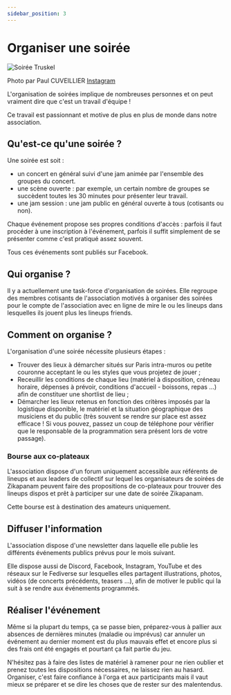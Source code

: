 ```yaml
---
sidebar_position: 3
---
```

# Organiser une soirée

![Soirée Truskel](/img/E68A4185-Päul_CUVEILLIER.jpg)

Photo par Paul CUVEILLIER [Instagram](https://www.instagram.com/paulo_pict)

L'organisation de soirées implique de nombreuses personnes et on peut vraiment dire que c'est un travail d'équipe !

Ce travail est passionnant et motive de plus en plus de monde dans notre association.

## Qu'est-ce qu'une soirée ?

Une soirée est soit :

- un concert en général suivi d'une jam animée par l'ensemble des groupes du concert.
- une scène ouverte : par exemple, un certain nombre de groupes se succèdent toutes les 30 minutes pour présenter leur travail.
- une jam session : une jam public en général ouverte à tous (cotisants ou non).

Chaque événement propose ses propres conditions d'accès : parfois il faut procéder à une inscription à l'événement, parfois il suffit simplement de se présenter comme c'est pratiqué assez souvent.

Tous ces événements sont publiés sur Facebook.

## Qui organise ?

Il y a actuellement une task-force d'organisation de soirées. Elle regroupe des membres cotisants de l'association motivés à organiser
des soirées pour le compte de l'association avec en ligne de mire le ou les lineups dans lesquelles ils jouent plus les lineups friends.

## Comment on organise ?

L'organisation d'une soirée nécessite plusieurs étapes :

- Trouver des lieux à démarcher situés sur Paris intra-muros ou petite couronne acceptant le ou les styles que vous projetez de jouer ;
- Receuillir les conditions de chaque lieu (matériel à disposition, créneau horaire, dépenses à prévoir, conditions d'accueil - boissons, repas ...) afin de constituer une shortlist de lieu ;
- Démarcher les lieux retenus en fonction des critères imposés par la logistique disponible, le matériel et la situation géographique des musiciens et du public (très souvent se rendre sur place est assez efficace ! Si vous pouvez, passez un coup de téléphone pour vérifier que le responsable de la programmation sera présent lors de votre passage).

### Bourse aux co-plateaux

L'association dispose d'un forum uniquement accessible aux référents de lineups et aux leaders de collectif sur lequel les organisateurs de soirées de Zikapanam peuvent faire des propositions de co-plateaux pour trouver des lineups dispos et prêt à participer sur une date de soirée Zikapanam.

Cette bourse est à destination des amateurs uniquement.

## Diffuser l'information

L'association dispose d'une newsletter dans laquelle elle publie les différents événements publics prévus pour le mois suivant.

Elle dispose aussi de Discord, Facebook, Instagram, YouTube et des réseaux sur le Fediverse sur lesquelles elles partagent illustrations, photos, vidéos (de concerts précédents, teasers ...), afin de motiver le public qui la suit à se rendre aux événements programmés.

## Réaliser l'événement

Même si la plupart du temps, ça se passe bien, préparez-vous à pallier aux absences de dernières minutes (maladie ou imprévus) car annuler un événement au dernier moment est du plus mauvais effet et encore plus si des frais ont été engagés et pourtant ça fait partie du jeu.

N'hésitez pas à faire des listes de matériel à ramener pour ne rien oublier et prenez toutes les dispositions nécessaires, ne laissez rien au hasard. Organiser, c'est faire confiance à l'orga et aux participants mais il vaut mieux se préparer et se dire les choses que de rester sur des malentendus.